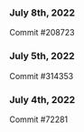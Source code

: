 ### July 8th, 2022

Commit #208723

### July 5th, 2022

Commit #314353


### July 4th, 2022

Commit #72281
